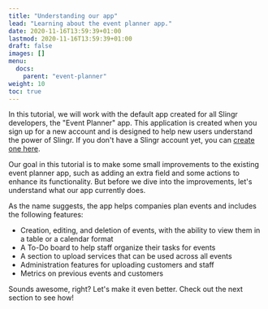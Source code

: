 ```yaml
---
title: "Understanding our app"
lead: "Learning about the event planner app."
date: 2020-11-16T13:59:39+01:00
lastmod: 2020-11-16T13:59:39+01:00
draft: false
images: []
menu:
  docs:
    parent: "event-planner"
weight: 10
toc: true
---
```


In this tutorial, we will work with the default app created for all Slingr developers, the "Event Planner" app. This application is created when you sign up for a new account and is designed to help new users understand the power of Slingr. If you don't have a Slingr account yet, you can [create one here](). 

Our goal in this tutorial is to make some small improvements to the existing event planner app, such as adding an extra field and some actions to enhance its functionality. But before we dive into the improvements, let's understand what our app currently does. 

As the name suggests, the app helps companies plan events and includes the following features:

- Creation, editing, and deletion of events, with the ability to view them in a table or a calendar format
- A To-Do board to help staff organize their tasks for events
- A section to upload services that can be used across all events
- Administration features for uploading customers and staff
- Metrics on previous events and customers

Sounds awesome, right? Let's make it even better. Check out the next section to see how!
